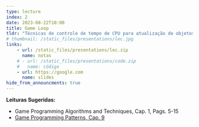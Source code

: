 ```yaml
---
type: lecture
index: 2
date: 2023-08-22T10:00
title: Game Loop
tldr: "Técnicas de controle de tempo de CPU para atualização de objetos do jogo."
# thumbnail: /static_files/presentations/lec.jpg
links: 
    - url: /static_files/presentations/lec.zip
      name: notas
    # - url: /static_files/presentations/code.zip
    #   name: código
    - url: https://google.com
      name: slides
hide_from_announcments: true
---
```

**Leituras Sugeridas:**
- Game Programming Algorithms and Techniques, Cap. 1, Pags. 5-15
- [Game Programming Patterns, Cap. 9](https://gameprogrammingpatterns.com/game-loop.html)
